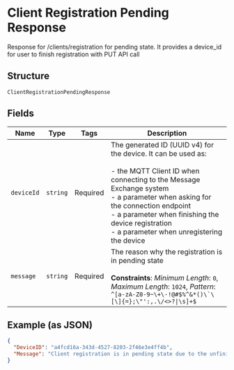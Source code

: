 
# Client Registration Pending Response

Response for /clients/registration for pending state. It provides a device_id for user to finish registration with PUT API call

## Structure

`ClientRegistrationPendingResponse`

## Fields

| Name | Type | Tags | Description |
|  --- | --- | --- | --- |
| `deviceId` | `string` | Required | The generated ID (UUID v4) for the device. It can be used as:<br><br>- the MQTT Client ID when connecting to the Message Exchange system<br>- a parameter when asking for the connection endpoint<br>- a parameter when finishing the device registration<br>- a parameter when unregistering the device |
| `message` | `string` | Required | The reason why the registration is in pending state<br><br>**Constraints**: *Minimum Length*: `0`, *Maximum Length*: `1024`, *Pattern*: ``^[a-zA-Z0-9~\+\-!@#$%^&*()\`\[\]{=};\"':,.\/<>?\|\s]+$`` |

## Example (as JSON)

```json
{
  "DeviceID": "a4fcd16a-343d-4527-8203-2f46e3e4ff4b",
  "Message": "Client registration is in pending state due to the unfinished certificate generation. Please call the PUT API to finish the registration."
}
```

